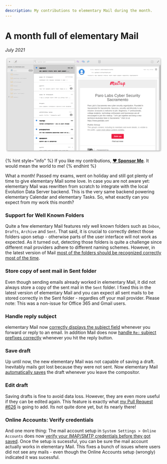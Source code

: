 ```yaml
---
description: My contributions to elementary Mail during the month.
---
```


# A month full of elementary Mail

_July 2021_

![elementary Mail](../.gitbook/assets/io.elementary.mail.png)

{% hint style="info" %}
If you like my contributions, [**❤️ Sponsor Me**](https://github.com/sponsors/marbetschar). It would mean the world to me!
{% endhint %}

What a month! Passed my exams, went on holiday and still got plenty of time to give elementary Mail some love. In case you are not aware yet: elementary Mail was rewritten from scratch to integrate with the local Evolution Data Server backend. This is the very same backend powering elementary Calendar and elementary Tasks. So, what exactly can you expect from my work this month?

### Support for Well Known Folders

Quite a few elementary Mail features rely well known folders such as `Inbox`, `Drafts`, `Archive` and `Sent`. That said, it is crucial to correctly detect those folders upon setup - otherwise parts of the user interface will not work as expected. As it turned out, detecting those folders is quite a challenge since different mail providers adhere to different naming schemes. However, in the latest version of Mail [most of the folders should be recognized correctly most of the time](https://github.com/elementary/switchboard-plug-onlineaccounts/pull/192).

### Store copy of sent mail in Sent folder

Even though sending emails already worked in elementary Mail, it did not always store a copy of the sent mail in the `Sent` folder. I fixed this in the latest version of elementary Mail and you can expect all sent mails to be stored correctly in the Sent folder - regardles off your mail provider. Please note: This was a non-issue for Office 365 and Gmail users.

### Handle reply subject

elementary Mail now [correctly displays the subject field](https://github.com/elementary/mail/pull/602) whenever you forward or reply to an email. In addition Mail does now [handle `Re:` subject prefixes correctly](https://github.com/elementary/mail/pull/603) whenever you hit the reply button.

### Save draft

Up until now, the new elementary Mail was not capable of saving a draft. Inevitably mails got lost because they were not sent. Now elementary Mail [automatically saves](https://github.com/elementary/mail/pull/599) the draft whenever you leave the compositor.

### Edit draft

Saving drafts is fine to avoid data loss. However, they are even more useful if they can be edited again. This feature is exactly what [my Pull Request #626](https://github.com/elementary/mail/pull/626) is going to add. Its not quite done yet, but its nearly there!

### Online Accounts: Verify credentials

And one more thing: The mail account setup in `System Settings > Online Accounts` does now [verify your IMAP/SMTP credentials before they got saved](https://github.com/elementary/switchboard-plug-onlineaccounts/pull/189). Once the setup is sucessful, you can be sure the mail account actually works in elementary Mail. This fixes a bunch of issues where users did not see any mails - even though the Online Accounts setup (wrongly) indicated it was sucessful.